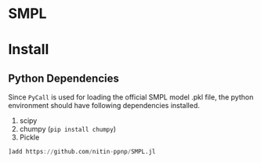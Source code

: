 # SMPL

# Install
## Python Dependencies
Since `PyCall` is used for loading the official SMPL model .pkl file, the python environment should have following dependencies installed. 
1. scipy
2. chumpy (`pip install chumpy`)
3. Pickle

```julia
]add https://github.com/nitin-ppnp/SMPL.jl
```

